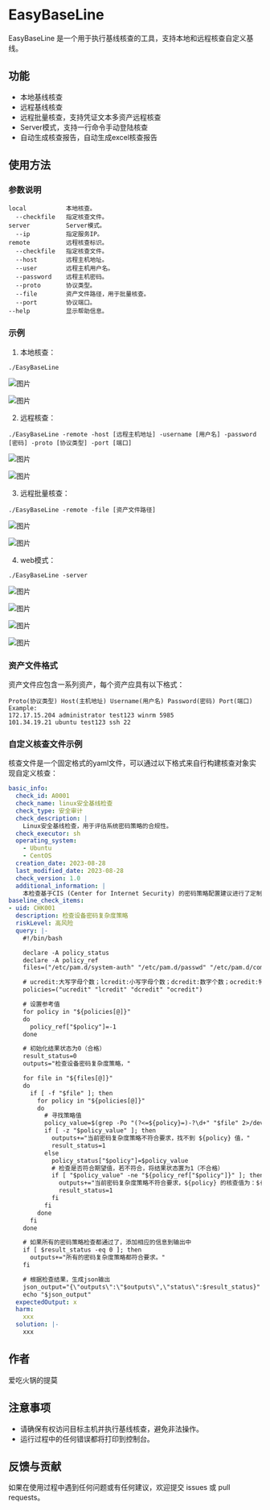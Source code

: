 # EasyBaseLine

EasyBaseLine 是一个用于执行基线核查的工具，支持本地和远程核查自定义基线。

## 功能

- 本地基线核查
- 远程基线核查
- 远程批量核查，支持凭证文本多资产远程核查
- Server模式，支持一行命令手动登陆核查
- 自动生成核查报告，自动生成excel核查报告

## 使用方法

### 参数说明

```
local           本地核查。
  --checkfile   指定核查文件。
server          Server模式。
  --ip          指定服务IP。
remote          远程核查标识。
  --checkfile   指定核查文件。
  --host        远程主机地址。
  --user        远程主机用户名。
  --password    远程主机密码。
  --proto       协议类型。
  --file        资产文件路径，用于批量核查。
  --port        协议端口。
--help          显示帮助信息。
```

### 示例

1. 本地核查：

```
./EasyBaseLine
```

![图片](https://github.com/user-attachments/assets/7fc6efe4-c272-4703-9c2d-03ee3f14202d)

![图片](https://github.com/user-attachments/assets/5a4e9e4b-43c9-4f12-b997-354ef15a50fb)


2. 远程核查：

```
./EasyBaseLine -remote -host [远程主机地址] -username [用户名] -password [密码] -proto [协议类型] -port [端口]
```
![图片](https://github.com/user-attachments/assets/a7eb89ad-6926-4d21-a1a0-7e4b3abb66c6)


![图片](https://github.com/user-attachments/assets/4718a455-0e99-495b-a1d7-3e4603f200db)

3. 远程批量核查：

```
./EasyBaseLine -remote -file [资产文件路径]
```
![图片](https://github.com/user-attachments/assets/b059025b-6605-4e60-805c-189bca5955f7)

![图片](https://github.com/user-attachments/assets/d9e4ae38-a4be-4c9d-8dbe-6c6462aef6c3)



4. web模式：

```
./EasyBaseLine -server
```

![图片](https://github.com/user-attachments/assets/54384fbf-4534-4653-bec2-009baf60fd17)

![图片](https://github.com/user-attachments/assets/d30a54cc-655c-454d-a4ce-40870c653728)

![图片](https://github.com/user-attachments/assets/7a62a90b-f893-4811-a3dc-b8f256c6593f)

![图片](https://github.com/user-attachments/assets/fe2d4877-93a4-4b59-a9ab-78fbec4cad60)


### 资产文件格式

资产文件应包含一系列资产，每个资产应具有以下格式：

```
Proto(协议类型) Host(主机地址) Username(用户名) Password(密码) Port(端口)
Example:
172.17.15.204 administrator test123 winrm 5985
101.34.19.21 ubuntu test123 ssh 22
```


### 自定义核查文件示例

核查文件是一个固定格式的yaml文件，可以通过以下格式来自行构建核查对象实现自定义核查：

```yaml
basic_info:
  check_id: A0001
  check_name: linux安全基线检查
  check_type: 安全审计
  check_description: |
    Linux安全基线检查，用于评估系统密码策略的合规性。
  check_executor: sh
  operating_system:
    - Ubuntu
    - CentOS
  creation_date: 2023-08-28
  last_modified_date: 2023-08-28
  check_version: 1.0
  additional_information: |
    本检查基于CIS (Center for Internet Security) 的密码策略配置建议进行了定制化。它旨在帮助管理员确保系统密码策略符合最佳实践，以提高系统的安全性。
baseline_check_items:
- uid: CHK001
  description: 检查设备密码复杂度策略
  riskLevel: 高风险
  query: |-
    #!/bin/bash

    declare -A policy_status
    declare -A policy_ref
    files=("/etc/pam.d/system-auth" "/etc/pam.d/passwd" "/etc/pam.d/common-password")

    # ucredit:大写字母个数；lcredit:小写字母个数；dcredit:数字个数；ocredit:特殊字符个数
    policies=("ucredit" "lcredit" "dcredit" "ocredit")

    # 设置参考值
    for policy in "${policies[@]}"
    do
      policy_ref["$policy"]=-1
    done

    # 初始化结果状态为0（合格）
    result_status=0
    outputs="检查设备密码复杂度策略，"

    for file in "${files[@]}"
    do
      if [ -f "$file" ]; then
        for policy in "${policies[@]}"
        do
          # 寻找策略值
          policy_value=$(grep -Po "(?<=${policy}=)-?\d+" "$file" 2>/dev/null)
          if [ -z "$policy_value" ]; then
            outputs+="当前密码复杂度策略不符合要求，找不到 ${policy} 值，"
            result_status=1
          else
            policy_status["$policy"]=$policy_value
            # 检查是否符合期望值，若不符合，将结果状态置为1（不合格）
            if [ "$policy_value" -ne "${policy_ref["$policy"]}" ]; then
              outputs+="当前密码复杂度策略不符合要求，${policy} 的核查值为：${policy_status["$policy"]}，标准值为：${policy_ref["$policy"]}，"
              result_status=1
            fi
          fi
        done
      fi
    done

    # 如果所有的密码策略检查都通过了，添加相应的信息到输出中
    if [ $result_status -eq 0 ]; then
      outputs+="所有的密码复杂度策略都符合要求。"
    fi

    # 根据检查结果，生成json输出
    json_output="{\"outputs\":\"$outputs\",\"status\":$result_status}"
    echo "$json_output"
  expectedOutput: x
  harm: 
    xxx
  solution: |-
    xxx
```

## 作者

爱吃火锅的提莫

## 注意事项

- 请确保有权访问目标主机并执行基线核查，避免非法操作。
- 运行过程中的任何错误都将打印到控制台。

## 反馈与贡献

如果在使用过程中遇到任何问题或有任何建议，欢迎提交 issues 或 pull requests。
